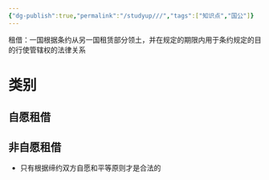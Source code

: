 ```yaml
---
{"dg-publish":true,"permalink":"/studyup///","tags":["知识点","国公"]}
---
```


租借：一国根据条约从另一国租赁部分领土，并在规定的期限内用于条约规定的目的行使管辖权的法律关系
# 类别
## 自愿租借
## 非自愿租借
- 只有根据缔约双方自愿和平等原则才是合法的